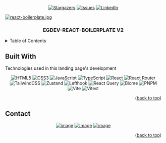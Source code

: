 <!-- Improved compatibility of back to top link: See: https://github.com/egdev6/online-cv/pull/73 -->

<a name="readme-top"></a>

<!--
*** Thanks for checking out the online-cv. If you have a suggestion
*** that would make this better, please fork the repo and create a pull request
*** or simply open an issue with the tag "enhancement".
*** Don't forget to give the project a star!
*** Thanks again! Now go create something AMAZING! :D
-->

<!-- PROJECT SHIELDS -->
<!--
*** I'm using markdown "reference style" links for readability.
*** Reference links are enclosed in brackets [ ] instead of parentheses ( ).
*** See the bottom of this document for the declaration of the reference variables
*** for contributors-url, forks-url, etc. This is an optional, concise syntax you may use.
*** https://www.markdownguide.org/basic-syntax/#reference-style-links
-->
<div align="center">
  
[![Stargazers][stars-shield]][stars-url]
[![Issues][issues-shield]][issues-url]
[![LinkedIn][linkedin-shield]][linkedin-url]

</div>
<!-- PROJECT LOGO -->

[![react-boilerplate.jpg](https://i.postimg.cc/y8KwK9hF/react-boilerplate.jpg)](https://postimg.cc/ZCffFWMR)
<br />
<div align="center">
  <h3 align="center">EGDEV-REACT-BOILERPLATE V2</h3>
</div>

<!-- TABLE OF CONTENTS -->
<details>
  <summary>Table of Contents</summary>
  <ol>
    <li><a href="#built-with">Built With</a></li>
    <li><a href="#contact">Contact</a></li>
  </ol>
</details>

<!-- BUILT IN -->

## Built With

Technologies used in this landing page's development

<div align="center">

![HTML5](https://img.shields.io/badge/html5-%23E34F26.svg?style=for-the-badge&logo=html5&logoColor=white) ![CSS3](https://img.shields.io/badge/css3-%231572B6.svg?style=for-the-badge&logo=css3&logoColor=white) ![JavaScript](https://img.shields.io/badge/javascript-%23323330.svg?style=for-the-badge&logo=javascript&logoColor=%23F7DF1E) ![TypeScript](https://img.shields.io/badge/typescript-%23007ACC.svg?style=for-the-badge&logo=typescript&logoColor=white) ![React](https://img.shields.io/badge/react-%2320232a.svg?style=for-the-badge&logo=react&logoColor=%2361DAFB) ![React Router](https://img.shields.io/badge/React_Router-CA4245?style=for-the-badge&logo=react-router&logoColor=white) ![TailwindCSS](https://img.shields.io/badge/tailwindcss-%2338B2AC.svg?style=for-the-badge&logo=tailwind-css&logoColor=white) ![Zustand](https://img.shields.io/badge/zustand-brown?style=for-the-badge&logo=react&logoColor=white) ![Lefthook](https://img.shields.io/badge/lefthook-c90e14?style=for-the-badge&logo=lefthook&logoColor=white) ![React Query](https://img.shields.io/badge/-React%20Query-FF4154?style=for-the-badge&logo=react%20query&logoColor=white) ![Biome](https://img.shields.io/badge/Biome-60A5FA?style=for-the-badge&logo=biome&logoColor=white) ![PNPM](https://img.shields.io/badge/Pnpm-gray?style=for-the-badge&logo=pnpm&logoColor=white) ![Vite](https://img.shields.io/badge/vite-%23646CFF.svg?style=for-the-badge&logo=vite&logoColor=white) ![Vitest](https://img.shields.io/badge/Vitest-9BBF1F?style=for-the-badge&logo=vitest&logoColor=white)

</div>

<p align="right">(<a href="#readme-top">back to top</a>)</p>

## Contact

<div align="center">

[![image](https://img.shields.io/badge/LinkedIn-0077B5?style=for-the-badge&logo=linkedin&logoColor=white)](https://www.linkedin.com/in/egdev/)
[![image](https://img.shields.io/badge/Twitter-1DA1F2?style=for-the-badge&logo=twitter&logoColor=white)](https://x.com/egdev6)
[![image](https://img.shields.io/badge/Gmail-D14836?style=for-the-badge&logo=gmail&logoColor=white)](mailto:egdev6o@gmail.com)

</div>

<p align="right">(<a href="#readme-top">back to top</a>)</p>

<!-- MARKDOWN LINKS & IMAGES -->
<!-- https://www.markdownguide.org/basic-syntax/#reference-style-links -->

[stars-shield]: https://img.shields.io/github/stars/egdev6/egdev-react-boilerplate.svg?style=for-the-badge
[stars-url]: https://github.com/egdev6/egdev-react-boilerplate/stargazers
[issues-shield]: https://img.shields.io/github/issues/egdev6/egdev-react-boilerplate.svg?style=for-the-badge
[issues-url]: https://github.com/egdev6/egdev-react-boilerplate/issues
[license-shield]: https://img.shields.io/github/license/egdev6/egdev-react-boilerplate.svg?style=for-the-badge
[license-url]: https://github.com/egdev6/egdev-react-boilerplate/blob/master/LICENSE.txt
[linkedin-shield]: https://img.shields.io/badge/-LinkedIn-black.svg?style=for-the-badge&logo=linkedin&colorB=555
[linkedin-url]: https://linkedin.com/in/egdev6
[product-screenshot]: images/screenshot.png
[Next.js]: https://img.shields.io/badge/next.js-000000?style=for-the-badge&logo=nextdotjs&logoColor=white
[Next-url]: https://nextjs.org/
[React.js]: https://img.shields.io/badge/React-20232A?style=for-the-badge&logo=react&logoColor=61DAFB
[React-url]: https://reactjs.org/
[Vue.js]: https://img.shields.io/badge/Vue.js-35495E?style=for-the-badge&logo=vuedotjs&logoColor=4FC08D
[Vue-url]: https://vuejs.org/
[Angular.io]: https://img.shields.io/badge/Angular-DD0031?style=for-the-badge&logo=angular&logoColor=white
[Angular-url]: https://angular.io/
[Svelte.dev]: https://img.shields.io/badge/Svelte-4A4A55?style=for-the-badge&logo=svelte&logoColor=FF3E00
[Svelte-url]: https://svelte.dev/
[Laravel.com]: https://img.shields.io/badge/Laravel-FF2D20?style=for-the-badge&logo=laravel&logoColor=white
[Laravel-url]: https://laravel.com
[Bootstrap.com]: https://img.shields.io/badge/Bootstrap-563D7C?style=for-the-badge&logo=bootstrap&logoColor=white
[Bootstrap-url]: https://getbootstrap.com
[JQuery.com]: https://img.shields.io/badge/jQuery-0769AD?style=for-the-badge&logo=jquery&logoColor=white
[JQuery-url]: https://jquery.com
